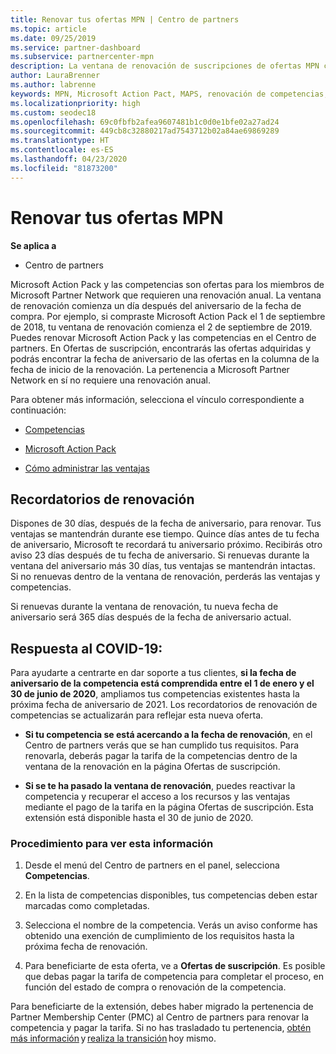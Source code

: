 ```yaml
---
title: Renovar tus ofertas MPN | Centro de partners
ms.topic: article
ms.date: 09/25/2019
ms.service: partner-dashboard
ms.subservice: partnercenter-mpn
description: La ventana de renovación de suscripciones de ofertas MPN comienza un día después del aniversario de la fecha de compra.
author: LauraBrenner
ms.author: labrenne
keywords: MPN, Microsoft Action Pact, MAPS, renovación de competencias, fecha de renovación
ms.localizationpriority: high
ms.custom: seodec18
ms.openlocfilehash: 69c0fbfb2afea9607481b1c0d0e1bfe02a27ad24
ms.sourcegitcommit: 449cb8c32880217ad7543712b02a84ae69869289
ms.translationtype: HT
ms.contentlocale: es-ES
ms.lasthandoff: 04/23/2020
ms.locfileid: "81873200"
---
```

# <a name="renew-your-mpn-offers"></a>Renovar tus ofertas MPN

**Se aplica a**

- Centro de partners

Microsoft Action Pack y las competencias son ofertas para los miembros de Microsoft Partner Network que requieren una renovación anual. La ventana de renovación comienza un día después del aniversario de la fecha de compra. Por ejemplo, si compraste Microsoft Action Pack el 1 de septiembre de 2018, tu ventana de renovación comienza el 2 de septiembre de 2019. Puedes renovar Microsoft Action Pack y las competencias en el Centro de partners. En Ofertas de suscripción, encontrarás las ofertas adquiridas y podrás encontrar la fecha de aniversario de las ofertas en la columna de la fecha de inicio de la renovación. La pertenencia a Microsoft Partner Network en sí no requiere una renovación anual. 

Para obtener más información, selecciona el vínculo correspondiente a continuación: 

-    [Competencias](learn-about-competencies.md)
    
-    [Microsoft Action Pack](mpn-get-action-pack.md)

-    [Cómo administrar las ventajas](manage-your-partner-network-benefits.md)

## <a name="renewal-reminders"></a>Recordatorios de renovación 

Dispones de 30 días, después de la fecha de aniversario, para renovar. Tus ventajas se mantendrán durante ese tiempo. Quince días antes de tu fecha de aniversario, Microsoft te recordará tu aniversario próximo. Recibirás otro aviso 23 días después de tu fecha de aniversario. Si renuevas durante la ventana del aniversario más 30 días, tus ventajas se mantendrán intactas. Si no renuevas dentro de la ventana de renovación, perderás las ventajas y competencias. 

Si renuevas durante la ventana de renovación, tu nueva fecha de aniversario será 365 días después de la fecha de aniversario actual. 

## <a name="responding-to-covid-19"></a>Respuesta al COVID-19: 

Para ayudarte a centrarte en dar soporte a tus clientes, **si la fecha de aniversario de la competencia está comprendida entre el 1 de enero y el 30 de junio de 2020**, ampliamos tus competencias existentes hasta la próxima fecha de aniversario de 2021. Los recordatorios de renovación de competencias se actualizarán para reflejar esta nueva oferta. 

-    **Si tu competencia se está acercando a la fecha de renovación**, en el Centro de partners verás que se han cumplido tus requisitos. Para renovarla, deberás pagar la tarifa de la competencias dentro de la ventana de la renovación en la página Ofertas de suscripción. 

-    **Si se te ha pasado la ventana de renovación**, puedes reactivar la competencia y recuperar el acceso a los recursos y las ventajas mediante el pago de la tarifa en la página Ofertas de suscripción. Esta extensión está disponible hasta el 30 de junio de 2020.   

### <a name="how-to-view-this-information"></a>Procedimiento para ver esta información

1.    Desde el menú del Centro de partners en el panel, selecciona **Competencias**.  

2.    En la lista de competencias disponibles, tus competencias deben estar marcadas como completadas.  

3.    Selecciona el nombre de la competencia. Verás un aviso conforme has obtenido una exención de cumplimiento de los requisitos hasta la próxima fecha de renovación.   

4.    Para beneficiarte de esta oferta, ve a **Ofertas de suscripción**. Es posible que debas pagar la tarifa de competencia para completar el proceso, en función del estado de compra o renovación de la competencia. 

Para beneficiarte de la extensión, debes haber migrado la pertenencia de Partner Membership Center (PMC) al Centro de partners para renovar la competencia y pagar la tarifa. Si no has trasladado tu pertenencia, [obtén más información](prepare-pmc-pc-migration.md) y [realiza la transición](https://partners.microsoft.com/partnerprogram/Welcome.aspx) hoy mismo.  
